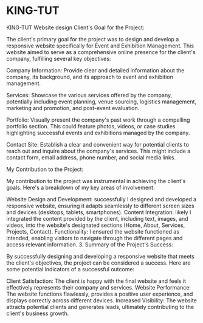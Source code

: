 # KING-TUT

KING-TUT Website design
Client's Goal for the Project:

The client's primary goal for the project was to design and develop a responsive website specifically for Event and Exhibition Management. This website aimed to serve as a comprehensive online presence for the client's company, fulfilling several key objectives:

Company Information: Provide clear and detailed information about the company, its background, and its approach to event and exhibition management.

Services: Showcase the various services offered by the company, potentially including event planning, venue sourcing, logistics management, marketing and promotion, and post-event evaluation.

Portfolio: Visually present the company's past work through a compelling portfolio section. This could feature photos, videos, or case studies highlighting successful events and exhibitions managed by the company.

Contact Site: Establish a clear and convenient way for potential clients to reach out and inquire about the company's services. This might include a contact form, email address, phone number, and social media links.

My Contribution to the Project:

My contribution to the project was instrumental in achieving the client's goals. Here's a breakdown of my key areas of involvement:

Website Design and Development: successfully I designed and developed a responsive website, ensuring it adapts seamlessly to different screen sizes and devices (desktops, tablets, smartphones).
Content Integration: likely I integrated the content provided by the client, including text, images, and videos, into the website's designated sections (Home, About, Services, Projects, Contact).
Functionality: I ensured the website functioned as intended, enabling visitors to navigate through the different pages and access relevant information.
3. Summary of the Project's Success:

By successfully designing and developing a responsive website that meets the client's objectives, the project can be considered a success. Here are some potential indicators of a successful outcome:

Client Satisfaction: The client is happy with the final website and feels it effectively represents their company and services.
Website Performance: The website functions flawlessly, provides a positive user experience, and displays correctly across different devices.
Increased Visibility: The website attracts potential clients and generates leads, ultimately contributing to the client's business growth.
